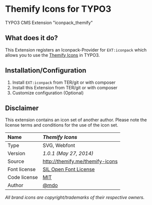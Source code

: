 # Themify Icons for TYPO3

TYPO3 CMS Extension "iconpack_themify"


## What does it do?

This Extension registers an Iconpack-Provider for `EXT:iconpack` which allows you to use the [Themify Icons](https://themify.me/themify-icons) in TYPO3.


## Installation/Configuration

1. Install `EXT:iconpack` from TER/git or with composer
2. Install this Extension from TER/git or with composer
3. Customize configuration (Optional)


## Disclaimer

This extension contains an icon set of another author. Please note the license terms and conditions for the use of the icon set.

| Name         | *Themify Icons*                                                                          |
| :----------- | :--------------------------------------------------------------------------------------- |
| Type         | SVG, Webfont                                                                             |
| Version      | *1.0.1 (May 27, 2014)*                                                                   |
| Source       | http://themify.me/themify-icons                                                          |
| Font license | [SIL Open Font License](http://scripts.sil.org/cms/scripts/page.php?site_id=nrsi&id=OFL) |
| Code license | [MIT](http://opensource.org/licenses/mit-license.html)                                   |
| Author       | [@mdo](https://github.com/mdo)                                                           |

*All brand icons are copyright/trademarks of their respective owners.*
